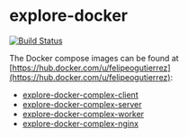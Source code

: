 # explore-docker

[![Build Status](https://travis-ci.org/felipegutierrez/explore-docker.svg?branch=master)](https://travis-ci.org/felipegutierrez/explore-docker)

The Docker compose images can be found at [https://hub.docker.com/u/felipeogutierrez](https://hub.docker.com/u/felipeogutierrez):
 - [explore-docker-complex-client](https://hub.docker.com/r/felipeogutierrez/explore-docker-complex-client)
 - [explore-docker-complex-server](https://hub.docker.com/r/felipeogutierrez/explore-docker-complex-server)
 - [explore-docker-complex-worker](https://hub.docker.com/r/felipeogutierrez/explore-docker-complex-worker)
 - [explore-docker-complex-nginx](https://hub.docker.com/r/felipeogutierrez/explore-docker-complex-nginx)
